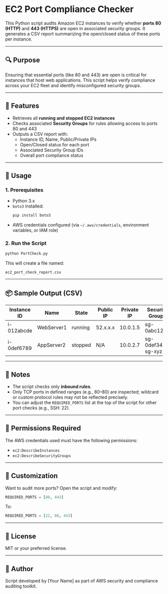 # EC2 Port Compliance Checker

This Python script audits Amazon EC2 instances to verify whether **ports 80 (HTTP)** and **443 (HTTPS)** are open in associated security groups. It generates a CSV report summarizing the open/closed status of these ports per instance.

---

## 🔍 Purpose

Ensuring that essential ports (like 80 and 443) are open is critical for instances that host web applications. This script helps verify compliance across your EC2 fleet and identify misconfigured security groups.

---

## 🧰 Features

- Retrieves all **running and stopped EC2 instances**
- Checks associated **Security Groups** for rules allowing access to ports 80 and 443
- Outputs a CSV report with:
  - Instance ID, Name, Public/Private IPs
  - Open/Closed status for each port
  - Associated Security Group IDs
  - Overall port compliance status

---

## 🚀 Usage

### 1. **Prerequisites**
- Python 3.x
- `boto3` installed:
  ```bash
  pip install boto3
  ```
- AWS credentials configured (via `~/.aws/credentials`, environment variables, or IAM role)

### 2. **Run the Script**
```bash
python PortCheck.py
```

This will create a file named:
```
ec2_port_check_report.csv
```

---

## 📦 Sample Output (CSV)

| Instance ID | Name       | State  | Public IP | Private IP | Security Groups     | Port 80 | Port 443 | Status           |
|-------------|------------|--------|-----------|------------|---------------------|---------|-----------|------------------|
| i-012abcde  | WebServer1 | running| 52.x.x.x  | 10.0.1.5   | sg-0abc12de         | Open    | Closed    | Missing [443]    |
| i-0def6789  | AppServer2 | stopped| N/A       | 10.0.2.7   | sg-0def34gh, sg-xyz | Closed  | Closed    | Missing [80,443] |

---

## 📌 Notes

- The script checks only **inbound rules**.
- Only TCP ports in defined ranges (e.g., 80–80) are inspected; wildcard or custom protocol rules may not be reflected precisely.
- You can adjust the `REQUIRED_PORTS` list at the top of the script for other port checks (e.g., SSH: 22).

---

## 🔐 Permissions Required

The AWS credentials used must have the following permissions:

- `ec2:DescribeInstances`
- `ec2:DescribeSecurityGroups`

---

## 🔄 Customization

Want to audit more ports?
Open the script and modify:
```python
REQUIRED_PORTS = [80, 443]
```

To:
```python
REQUIRED_PORTS = [22, 80, 443]
```

---

## 📝 License

MIT or your preferred license.

---

## 👤 Author

Script developed by [Your Name] as part of AWS security and compliance auditing toolkit.
